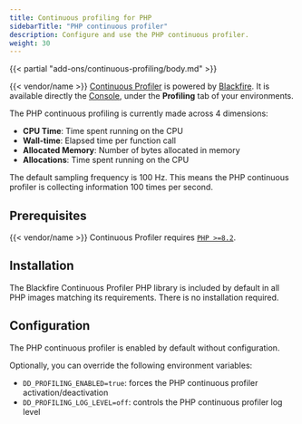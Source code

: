 ```yaml
---
title: Continuous profiling for PHP
sidebarTitle: "PHP continuous profiler"
description: Configure and use the PHP continuous profiler.
weight: 30
---
```


{{< partial "add-ons/continuous-profiling/body.md" >}}

{{< vendor/name >}} [Continuous Profiler](./cont-prof.md) is powered by [Blackfire](../../../increase-observability/application-metrics/blackfire.md).
It is available directly the [Console](/administration/web/_index.md), under the **Profiling** tab of your environments.

The PHP continuous profiling is currently made across 4 dimensions:
- **CPU Time**:  Time spent running on the CPU
- **Wall-time**: Elapsed time per function call
- **Allocated Memory**: Number of bytes allocated in memory
- **Allocations**: Time spent running on the CPU

The default sampling frequency is 100 Hz. This means the PHP continuous profiler is
collecting information 100 times per second.

## Prerequisites

{{< vendor/name >}} Continuous Profiler requires [`PHP >=8.2`](/languages/php/_index.md).

## Installation

The Blackfire Continuous Profiler PHP library is included by default in all
PHP images matching its requirements. There is no installation required.

## Configuration

The PHP continuous profiler is enabled by default without configuration.

Optionally, you can override the following environment variables:

- `DD_PROFILING_ENABLED=true`: forces the PHP continuous profiler activation/deactivation
- `DD_PROFILING_LOG_LEVEL=off`: controls the PHP continuous profiler log level